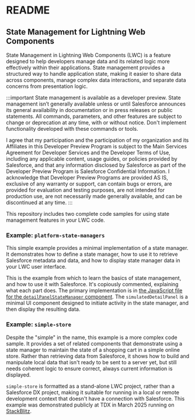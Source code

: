 # README

## State Management for Lightning Web Components

State Management in Lightning Web Components (LWC) is a feature designed to help developers manage data and its related logic more effectively within their applications. State management provides a structured way to handle application state, making it easier to share data across components, manage complex data interactions, and separate data concerns from presentation logic.

:::important
State management is available as a developer preview. State management isn’t generally available unless or until Salesforce announces its general availability in documentation or in press releases or public statements. All commands, parameters, and other features are subject to change or deprecation at any time, with or without notice. Don't implement functionality developed with these commands or tools.

I agree that my participation and the participation of my organization and its Affiliates in this Developer Preview Program is subject to the Main Services Agreement for Developer Services and the Developer Terms of Use, including any applicable content, usage guides, or policies provided by Salesforce, and that any information disclosed by Salesforce as part of the Developer Preview Program is Salesforce Confidential Information. I acknowledge that Developer Preview Programs are provided AS IS, exclusive of any warranty or support, can contain bugs or errors, are provided for evaluation and testing purposes, are not intended for production use, are not necessarily made generally available, and can be discontinued at any time.
:::

This repository includes two complete code samples for using state management features in your LWC code.

### Example: `platform-state-managers`

This simple example provides a minimal implementation of a state manager. It demonstrates how to define a state manager, how to use it to retrieve Salesforce metadata and data, and how to display state manager data in your LWC user interface. 

This is the example from which to learn the basics of state management, and how to use it with Salesforce. It's copiously commented, explaining what each part does. The primary implementation is in [the JavaScript file for the `detailPanelStateManager` component](examples/platform-state-managers/force-app/main/default/lwc/detailPanelStateManager). The `simulatedDetailPanel` is a minimal UI component designed to initiate activity in the state manager, and then display the resulting data. 

### Example: `simple-store`

Despite the "simple" in the name, this example is a more complex code sample. It provides a set of related components that demonstrate using a state manager to maintain the state of a shopping cart in a simple online store. Rather than retrieving data from Salesforce, it shows how to build and manipulate local data that isn't ready to be sent to a server yet, but still needs coherent logic to ensure correct, always current information is displayed.

`simple-store` is formatted as a stand-alone LWC project, rather than a Salesforce DX project, making it suitable for running in a local or remote development context that doesn't have a connection with Salesforce. This example was demonstrated publicly at TDX in March 2025 running on [StackBlitz](https://stackblitz.com/).
